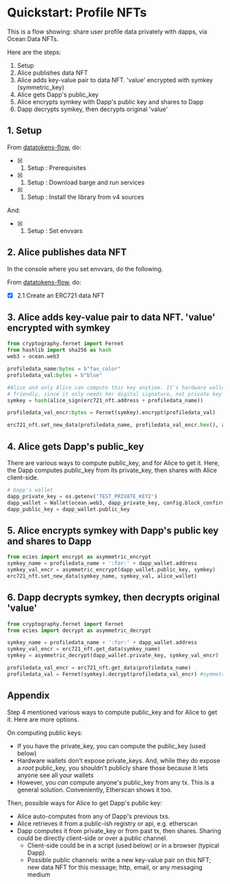 <!--
Copyright 2022 Ocean Protocol Foundation
SPDX-License-Identifier: Apache-2.0
-->

# Quickstart: Profile NFTs

This is a flow showing: share user profile data privately with dapps, via Ocean Data NFTs.

Here are the steps:

1. Setup
2. Alice publishes data NFT
3. Alice adds key-value pair to data NFT. 'value' encrypted with symkey (symmetric_key)
4. Alice gets Dapp's public_key
5. Alice encrypts symkey with Dapp's public key and shares to Dapp
6. Dapp decrypts symkey, then decrypts original 'value'

## 1. Setup

From [datatokens-flow](datatokens-flow.md), do:
- [x] 1. Setup : Prerequisites
- [x] 1. Setup : Download barge and run services
- [x] 1. Setup : Install the library from v4 sources

And:
- [x] 1. Setup : Set envvars


## 2. Alice publishes data NFT

In the console where you set envvars, do the following.

From [datatokens-flow](datatokens-flow.md), do:
- [x] 2.1 Create an ERC721 data NFT

## 3. Alice adds key-value pair to data NFT. 'value' encrypted with symkey

```python
from cryptography.fernet import Fernet
from hashlib import sha256 as hash
web3 = ocean.web3

profiledata_name:bytes = b"fav_color"
profiledata_val:bytes = b"blue"

#Alice and only Alice can compute this key anytime. It's hardware wallet
# friendly, since it only needs her digital signature, not private key
symkey = hash(alice_sign(erc721_nft.address + profiledata_name))

profiledata_val_encr:bytes = Fernet(symkey).encrypt(profiledata_val)

erc721_nft.set_new_data(profiledata_name, profiledata_val_encr.hex(), alice_wallet)
```

## 4. Alice gets Dapp's public_key

There are various ways to compute public_key, and for Alice to get it. Here, the Dapp computes public_key from its private_key, then shares with Alice client-side.

```python
# Dapp's wallet
dapp_private_key = os.getenv('TEST_PRIVATE_KEY2')
dapp_wallet = Wallet(ocean.web3, dapp_private_key, config.block_confirmations, config.transaction_timeout)
dapp_public_key = dapp_wallet.public_key
```

## 5. Alice encrypts symkey with Dapp's public key and shares to Dapp

```python
from ecies import encrypt as asymmetric_encrypt
symkey_name = profiledata_name + ':for:' + dapp_wallet.address
symkey_val_encr = asymmetric_encrypt(dapp_wallet.public_key, symkey)
erc721_nft.set_new_data(symkey_name, symkey_val, alice_wallet)
```

## 6. Dapp decrypts symkey, then decrypts original 'value'


```python
from cryptography.fernet import Fernet
from ecies import decrypt as asymmetric_decrypt

symkey_name = profiledata_name + ':for:' + dapp_wallet.address
symkey_val_encr = erc721_nft.get_data(symkey_name)
symkey = asymmetric_decrypt(dapp_wallet.private_key, symkey_val_encr)

profiledata_val_encr = erc721_nft.get_data(profiledata_name)
profiledata_val = Fernet(symkey).decrypt(profiledata_val_encr) #symmetric
```


## Appendix

Step 4 mentioned various ways to compute public_key and for Alice to get it. Here are more options.

On computing public keys:
- If you have the private_key, you can compute the public_key (used below)
- Hardware wallets don't expose private_keys. And, while they do expose a _root_ public_key, you shouldn't publicly share those because it lets anyone see all your wallets
- However, you _can_ compute anyone's public_key from any tx. This is a general solution. Conveniently, Etherscan shows it too.

Then, possible ways for Alice to get Dapp's public key:
- Alice auto-computes from any of Dapp's previous txs.
- Alice retrieves it from a public-ish registry or api, e.g. etherscan
- Dapp computes it from private_key or from past tx, then shares. Sharing could be directly client-side or over a public channel.
  - Client-side could be in a script (used below) or in a browser (typical Dapp).
  - Possible public channels: write a new key-value pair on this NFT; new data NFT for this message; http, email, or any messaging medium
  

